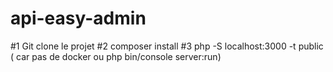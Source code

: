 # api-easy-admin

#1 Git clone le projet
#2 composer install
#3 php -S localhost:3000 -t public ( car pas de docker ou php bin/console server:run)
